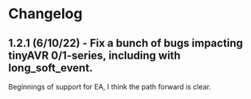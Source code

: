 # Changelog

## 1.2.1 (6/10/22) - Fix a bunch of bugs impacting tinyAVR 0/1-series, including with long_soft_event.
Beginnings of support for EA, I think the path forward is clear.
